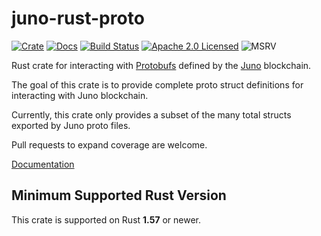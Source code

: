 # juno-rust-proto

[![Crate][crate-image]][crate-link]
[![Docs][docs-image]][docs-link]
[![Build Status][build-image]][build-link]
[![Apache 2.0 Licensed][license-image]][license-link]
![MSRV][rustc-image]

Rust crate for interacting with [Protobufs] defined by the [Juno] blockchain.

The goal of this crate is to provide complete proto struct definitions for interacting
with Juno blockchain.

Currently, this crate only provides a subset of the many total structs exported by
Juno proto files.

Pull requests to expand coverage are welcome.

[Documentation][docs-link]

## Minimum Supported Rust Version

This crate is supported on Rust **1.57** or newer.

[//]: # "badges"
[crate-image]: https://buildstats.info/crate/juno-rust-proto
[crate-link]: https://crates.io/crates/juno-rust-proto
[docs-image]: https://docs.rs/juno-rust-proto/badge.svg
[docs-link]: https://docs.rs/juno-rust-proto/
[build-image]: https://github.com/notional-labs/juno-rust/workflows/juno-rust-proto/badge.svg
[build-link]: https://github.com/notional-labs/juno-rust/actions/workflows/juno-rust-proto.yml
[license-image]: https://img.shields.io/badge/license-Apache2.0-blue.svg
[license-link]: https://github.com/cosmos/cosmos-rust/blob/master/LICENSE
[rustc-image]: https://img.shields.io/badge/rustc-1.57+-blue.svg

[//]: # "links"
[Protobufs]: (https://github.com/CosmosContracts/juno/tree/main/proto)
[Juno]: https://github.com/CosmosContracts/juno

